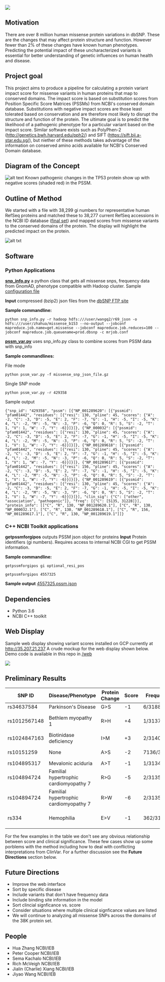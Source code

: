  
![](./possimpactor.png)

## Motivation
There are over 8 million human missense protein variations in dbSNP. These are the changes that may affect protein structure and function. However fewer than 2% of these changes have known human phenotypes. Predicting the potential impact of these uncharacterized variants is essential for better understanding of genetic influences on human health and disease.

## Project goal
This project aims to produce a pipeline for calculating a protein variant impact score for missense variants in human proteins that map to conserved domains. The impact score is based on substitution scores from Position Specific Score Matrices (PSSMs) from NCBI's conserved domain database. Substitutions with  negative impact scores are those least tolerated based on conservation and are therefore most likely to disrupt the structure and function of the protein. The ultimate goal is to predict the likelihood of a pathogenic phenotype for a particular variant based on the impact score.  Similar software exists such as PolyPhen-2 (http://genetics.bwh.harvard.edu/pph2/) and SIFT (https://sift.bii.a-star.edu.sg/), but niether of these methods takes advantage of the information on conserved amino acids available for NCBI's Conserved Domain database.
## Diagram of the Concept
![alt text](./product.png)
Known pathogenic changes in the TP53 protein show up with negative scores (shaded red) in the PSSM.


## Outline of Method
We started with a file with 38,299 gi numbers for representative human RefSeq proteins and matched these to 38,277 current RefSeq accessions in the NCBI ID database ([final set](./data/gi_accn_38K)) and mapped scores from missense variants to the conserved domains of the protein. The display will highlight the predicted impact on the protein.

![alt txt](./Flowchart_fig2.png)


## Software
### Python Applications
**[snp_info.py](./src/pssm_var.py)** a python class that gets all missense snps, frequency data from GnomAD, phenotype compatible with Hadoop cluster. Sample [configuration file](./src/)

 **Input** compressed (bzip2) json files from the [dbSNP FTP site](https://ftp.ncbi.nlm.nih.gov/snp/latest_release/JSON/)

 **Sample commandline:**

 ```
 python snp_info.py -r hadoop hdfs:///user/wangq2/r69_json -o hdfs:///user/zhahua/missense_b153 --no-output --jobconf  mapreduce.job.name=get.missense --jobconf mapreduce.job.reduces=100 --jobconf mapreduce.job.queuename=prod.dbsnp -c mrjob.conf
 ```
**[pssm_var.py](./src/pssm_var.py)** uses snp_info.py class to combine scores from PSSM data with snp_info

**Sample commandlines:**


File mode
```
python pssm_var.py -f missense_snp_json_file.gz
```
Single SNP mode
```
python pssm_var.py -r 429358
```
Sample output
```
{"snp_id": "429358", "pssm": [{"NP_001289620": [{"pssmid": "pfam01442", "residues": [{"resi": 130, "pline": 45, "scores": {"A": -2, "C": -3, "D": -5, "E": 2, "F": -7, "G": -1, "H": -5, "I": -5, "K": 4, "L": -2, "M": -5, "N": -3, "P": -6, "Q": 0, "R": 5, "S": -2, "T": 1, "V": 1, "W": -7, "Y": -6}}]}]}, {"NP_000032": [{"pssmid": "pfam01442", "residues": [{"resi": 130, "pline": 45, "scores": {"A": -2, "C": -3, "D": -5, "E": 2, "F": -7, "G": -1, "H": -5, "I": -5, "K": 4, "L": -2, "M": -5, "N": -3, "P": -6, "Q": 0, "R": 5, "S": -2, "T": 1, "V": 1, "W": -7, "Y": -6}}]}]}, {"NP_001289618": [{"pssmid": "pfam01442", "residues": [{"resi": 130, "pline": 45, "scores": {"A": -2, "C": -3, "D": -5, "E": 2, "F": -7, "G": -1, "H": -5, "I": -5, "K": 4, "L": -2, "M": -5, "N": -3, "P": -6, "Q": 0, "R": 5, "S": -2, "T": 1, "V": 1, "W": -7, "Y": -6}}]}]}, {"NP_001289617": [{"pssmid": "pfam01442", "residues": [{"resi": 156, "pline": 45, "scores": {"A": -2, "C": -3, "D": -5, "E": 2, "F": -7, "G": -1, "H": -5, "I": -5, "K": 4, "L": -2, "M": -5, "N": -3, "P": -6, "Q": 0, "R": 5, "S": -2, "T": 1, "V": 1, "W": -7, "Y": -6}}]}]}, {"NP_001289619": [{"pssmid": "pfam01442", "residues": [{"resi": 130, "pline": 45, "scores": {"A": -2, "C": -3, "D": -5, "E": 2, "F": -7, "G": -1, "H": -5, "I": -5, "K": 4, "L": -2, "M": -5, "N": -3, "P": -6, "Q": 0, "R": 5, "S": -2, "T": 1, "V": 1, "W": -7, "Y": -6}}]}]}], "clin_sig": {"C": ["other", "association", "pathogenic"]}, "freq": [{"C": [5135, 31228]}], "protein_info": [["C", "R", 130, "NP_001289620.1"], ["C", "R", 130, "NP_000032.1"], ["C", "R", 130, "NP_001289618.1"], ["C", "R", 156, "NP_001289617.1"], ["C", "R", 130, "NP_001289619.1"]]}
```

### C++ NCBI Toolkit applications
**getpssmforgipos** outputs PSSM json object for proteins
**Input** Protein identifiers (gi numbers). Requires access to internal NCBI CGI to get PSSM information.

**Sample commandline:**
```
getpssmforgipos gi optional_resi_pos

getpssmforgipos 4557325

```

**Sample output**
[4557325.pssm.json](~/data/4557325.pssm.json)

## Dependencies
* Python 3.6
* NCBI C++ toolkit

## Web Display
Sample web display showing variant scores installed on GCP currently at http://35.207.21.237 A crude mockup for the web display shown below. Demo code is available in this repo in [/web](./web)

![](./Display_mockup.png)

## Preliminary Results

|SNP ID | Disease/Phenotype | Protein Change | Score | Frequency | Clinical Significance |
| ------ | ---------------- | -------------- | ----- | --------- | --------------------- |
| rs34637584 |	Parkinson's Disease	| G>S	| -1 | 6/3188 |	pathogenic |
| rs1012567148 |	Bethlem myopathy 1	| R>H |	+4	| 1/31372 |	likely pathogenic, uncertain |
| rs1024847163 |	Biotinidase deficiency |	I>M	| +3	| 2/31404 |	conflicting interpretations |
| rs10151259	| None |	A>S	| -2	| 7136/31344	| likely benign, benign |
| rs104895317 |	Mevalonic aciduria |	A>T	| -1	| 1/31344	| pathogenic |
| rs104894724 |	Familial hypertrophic cardiomyopathy 7 | 	R>G	| -5	| 2/31350 |	pathogenic |
| rs104894724	| Familial hypertrophic cardiomyopathy 7 |	R>W	| -6 |	2/31350	| pathogenic |
| rs334	| Hemophilia	| E>V	| -1 |	362/31400 |	protective, other, pathogenic |

For the few examples in the table we don't see any obvious relationship between score and clinical significance. These few cases show up some porblems with the method including how to deal with conflicting interpretations from ClinVar. For a further discussion see the **Future Directions** section below. 

## Future Directions
* Improve the web interface
* Sort by specific disease
* Include variants that don't have frequency data
* Include binding site information in the model
* Sort clincial signficance vs. score
* Consider situations where multiple clinical signficance values are listed
* We will continue to analyzing all missense SNPs across the domains of the 38K protein set.

## People
* Hua Zhang NCBI/IEB
* Peter Cooper NCBI/IEB
* Sema Kachalo NCBI/IEB
* Rich McVeigh NCBI/IEB
* Jialin (Charlie) Xiang NCBI/IEB
* Jiyao Wang NCBI/IEB

